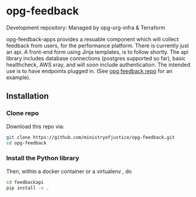 # opg-feedback
Development repository: Managed by opg-org-infra &amp; Terraform

opg-feedback-apps provides a resuable component which will collect feedback from users, for the performance platform.  There is currently just an api. A front-end form using Jinja templates, is to follow shortly. The api library includes database connections (postgres supported so far), basic healthcheck, AWS xray, and will soon include authentication. The intended use is to have endpoints plugged in. (See [opg feedback repo](https://github.com/ministryofjustice/opg-feedback) for an example).

## Installation

### Clone repo

Download this repo via:

```bash
git clone https://github.com/ministryofjustice/opg-feedback.git
cd opg-feedback
```

### Install the Python library

Then, within a docker container or a virtualenv , do
```bash
cd feedbackapi
pip install -e .
```
